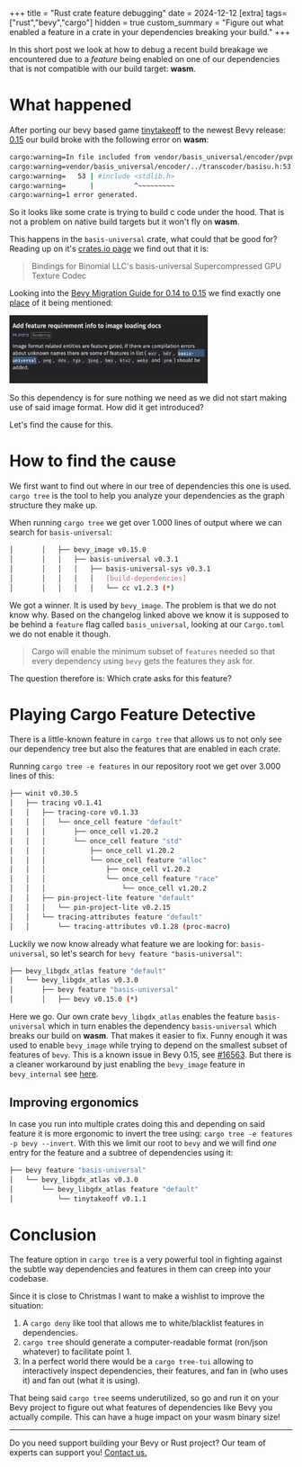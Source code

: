 +++
title = "Rust crate feature debugging"
date = 2024-12-12
[extra]
tags=["rust","bevy","cargo"] 
hidden = true
custom_summary = "Figure out what enabled a feature in a crate in your dependencies breaking your build."
+++

In this short post we look at how to debug a recent build breakage we encountered due to a *feature* being enabled on one of our dependencies that is not compatible with our build target: **wasm**.

# What happened

After porting our bevy based game [tinytakeoff](https://tinytakeoff.com) to the newest Bevy release: [0.15](https://bevyengine.org/news/bevy-0-15/) our build broke with the following error on **wasm**:

```sh
cargo:warning=In file included from vendor/basis_universal/encoder/pvpngreader.cpp:14:
cargo:warning=vendor/basis_universal/encoder/../transcoder/basisu.h:53:10: fatal error: 'stdlib.h' file not found
cargo:warning=   53 | #include <stdlib.h>
cargo:warning=      |          ^~~~~~~~~~
cargo:warning=1 error generated.
```

So it looks like some crate is trying to build c code under the hood. That is not a problem on native build targets but it won't fly on **wasm**. 

This happens in the `basis-universal` crate, what could that be good for? Reading up on it's [crates.io page](https://crates.io/crates/basis-universal) we find out that it is:

> Bindings for Binomial LLC's basis-universal Supercompressed GPU Texture Codec

Looking into the [Bevy Migration Guide for 0.14 to 0.15](https://bevyengine.org/learn/migration-guides/0-14-to-0-15) we find exactly one [place](https://bevyengine.org/learn/migration-guides/0-14-to-0-15/#add-feature-requirement-info-to-image-loading-docs) of it being mentioned: 

<img src="screen1.png" alt="changelog screenshot" class="centered" style="max-width: 70%"/>

So this dependency is for sure nothing we need as we did not start making use of said image format. How did it get introduced?

Let's find the cause for this.

# How to find the cause

We first want to find out where in our tree of dependencies this one is used. `cargo tree` is the tool to help you analyze your dependencies as the graph structure they make up. 

When running `cargo tree` we get over 1.000 lines of output where we can search for `basis-universal`:

```sh
│       │   ├── bevy_image v0.15.0
│       │   │   ├── basis-universal v0.3.1
│       │   │   │   ├── basis-universal-sys v0.3.1
│       │   │   │   │   [build-dependencies]
│       │   │   │   │   └── cc v1.2.3 (*)
```

We got a winner. It is used by `bevy_image`. The problem is that we do not know why. Based on the changelog linked above we know it is supposed to be behind a `feature` flag called `basis_universal`, looking at our `Cargo.toml` we do not enable it though.

> Cargo will enable the minimum subset of `features` needed so that every dependency using `bevy` gets the features they ask for.

The question therefore is: Which crate asks for this feature?

# Playing Cargo Feature Detective

There is a little-known feature in `cargo tree` that allows us to not only see our dependency tree but also the features that are enabled in each crate. 

Running `cargo tree -e features` in our repository root we get over 3.000 lines of this:

```sh
├── winit v0.30.5
│   ├── tracing v0.1.41
│   │   ├── tracing-core v0.1.33
│   │   │   └── once_cell feature "default"
│   │   │       ├── once_cell v1.20.2
│   │   │       └── once_cell feature "std"
│   │   │           ├── once_cell v1.20.2
│   │   │           └── once_cell feature "alloc"
│   │   │               ├── once_cell v1.20.2
│   │   │               └── once_cell feature "race"
│   │   │                   └── once_cell v1.20.2
│   │   ├── pin-project-lite feature "default"
│   │   │   └── pin-project-lite v0.2.15
│   │   └── tracing-attributes feature "default"
│   │       └── tracing-attributes v0.1.28 (proc-macro)
```

Luckily we now know already what feature we are looking for: `basis-universal`, so let's search for `bevy feature "basis-universal"`:

```sh
├── bevy_libgdx_atlas feature "default"
│   └── bevy_libgdx_atlas v0.3.0
│       ├── bevy feature "basis-universal"
│       │   ├── bevy v0.15.0 (*)
```

Here we go. Our own crate `bevy_libgdx_atlas` enables the feature `basis-universal` which in turn enables the dependency `basis-universal` which breaks our build on **wasm**. That makes it easier to fix. Funny enough it was used to enable `bevy_image` while trying to depend on the smallest subset of features of `bevy`. This is a known issue in Bevy 0.15, see [#16563](https://github.com/bevyengine/bevy/issues/16563). But there is a cleaner workaround by just enabling the `bevy_image` feature in `bevy_internal` see [here](https://github.com/rustunit/bevy_libgdx_atlas/commit/20cb2e99ef8dd696dfbbff3ef120591cae82703b).

## Improving ergonomics

In case you run into multiple crates doing this and depending on said feature it is more ergonomic to invert the tree using: `cargo tree -e features -p bevy --invert`.
With this we limit our root to `bevy` and we will find *one* entry for the feature and a subtree of dependencies using it:

```sh
├── bevy feature "basis-universal"
│   └── bevy_libgdx_atlas v0.3.0
│       └── bevy_libgdx_atlas feature "default"
│           └── tinytakeoff v0.1.1
```

# Conclusion

The feature option in `cargo tree` is a very powerful tool in fighting against the subtle way dependencies and features in them can creep into your codebase.

Since it is close to Christmas I want to make a wishlist to improve the situation:

1. A `cargo deny` like tool that allows me to white/blacklist features in dependencies.
2. `cargo tree` should generate a computer-readable format (ron/json whatever) to facilitate point 1.
3. In a perfect world there would be a `cargo tree-tui` allowing to interactively inspect dependencies, their features, and fan in (who uses it) and fan out (what it is using).

That being said `cargo tree` seems underutilized, so go and run it on your Bevy project to figure out what features of dependencies like Bevy you actually compile. This can have a huge impact on your wasm binary size!

---

Do you need support building your Bevy or Rust project? Our team of experts can support you! [Contact us.](@/contact.md)